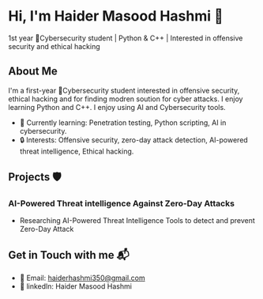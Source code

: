# Hi, I'm Haider Masood Hashmi 👋
1st year 🔐Cybersecurity student | Python & C++ | Interested in offensive security and ethical hacking
## About Me
I'm a first-year 🔐Cybersecurity student interested in offensive security, ethical hacking and for finding modren soution for cyber attacks. 
I enjoy learning Python and C++.
I enjoy using AI and Cybersecurity tools.
- 🌱 Currently learning: Penetration testing, Python scripting, AI in cybersecurity.
-  🔒 Interests: Offensive security, zero-day attack detection, AI-powered threat intelligence, Ethical hacking.

## Projects 🛡️
### AI-Powered Threat intelligence Against Zero-Day Attacks
- Researching AI-Powered Threat Intelligence Tools to detect and prevent Zero-Day Attack

## Get in Touch with me 📬
- 📩 Email: haiderhashmi350@gmail.com
- 🔗 linkedln: Haider Masood Hashmi
  
